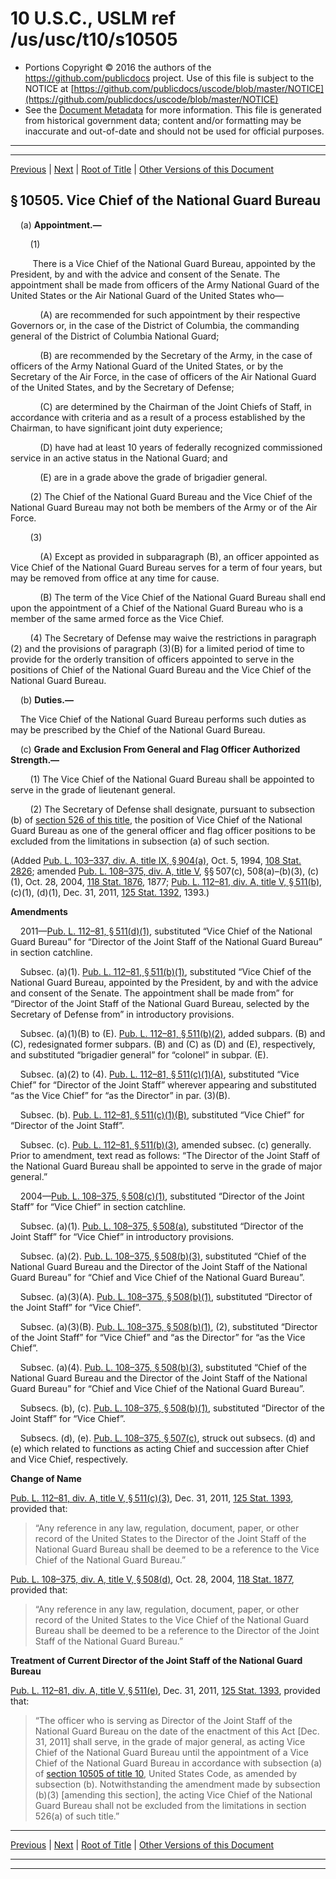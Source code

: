 ---
---

# 10 U.S.C., USLM ref /us/usc/t10/s10505

* Portions Copyright © 2016 the authors of the https://github.com/publicdocs project.
  Use of this file is subject to the NOTICE at [https://github.com/publicdocs/uscode/blob/master/NOTICE](https://github.com/publicdocs/uscode/blob/master/NOTICE)
* See the [Document Metadata](././../../../../../..//README.md) for more information.
  This file is generated from historical government data; content and/or formatting may be inaccurate and out-of-date and should not be used for official purposes.

----------
----------

[Previous](./../../../../../..//us/usc/t10/stE/ptI/ch1011/m__us_usc_t10_s10504.md) | [Next](./../../../../../..//us/usc/t10/stE/ptI/ch1011/m__us_usc_t10_s10506.md) | [Root of Title](./../../../../../../) | [Other Versions of this Document](https://publicdocs.github.io/go/links?ns=uslm&ref=%2Fus%2Fusc%2Ft10%2Fs10505)

## § 10505. Vice Chief of the National Guard Bureau

    (a) __Appointment.—__ 

        (1)

         There is a Vice Chief of the National Guard Bureau, appointed by the President, by and with the advice and consent of the Senate. The appointment shall be made from officers of the Army National Guard of the United States or the Air National Guard of the United States who—

            (A) are recommended for such appointment by their respective Governors or, in the case of the District of Columbia, the commanding general of the District of Columbia National Guard;

            (B) are recommended by the Secretary of the Army, in the case of officers of the Army National Guard of the United States, or by the Secretary of the Air Force, in the case of officers of the Air National Guard of the United States, and by the Secretary of Defense;

            (C) are determined by the Chairman of the Joint Chiefs of Staff, in accordance with criteria and as a result of a process established by the Chairman, to have significant joint duty experience;

            (D) have had at least 10 years of federally recognized commissioned service in an active status in the National Guard; and

            (E) are in a grade above the grade of brigadier general.

        (2) The Chief of the National Guard Bureau and the Vice Chief of the National Guard Bureau may not both be members of the Army or of the Air Force.

        (3)

            (A) Except as provided in subparagraph (B), an officer appointed as Vice Chief of the National Guard Bureau serves for a term of four years, but may be removed from office at any time for cause.

            (B) The term of the Vice Chief of the National Guard Bureau shall end upon the appointment of a Chief of the National Guard Bureau who is a member of the same armed force as the Vice Chief.

        (4) The Secretary of Defense may waive the restrictions in paragraph (2) and the provisions of paragraph (3)(B) for a limited period of time to provide for the orderly transition of officers appointed to serve in the positions of Chief of the National Guard Bureau and the Vice Chief of the National Guard Bureau.

    (b) __Duties.—__ 

    The Vice Chief of the National Guard Bureau performs such duties as may be prescribed by the Chief of the National Guard Bureau.

    (c) __Grade and Exclusion From General and Flag Officer Authorized Strength.—__ 

        (1) The Vice Chief of the National Guard Bureau shall be appointed to serve in the grade of lieutenant general.

        (2) The Secretary of Defense shall designate, pursuant to subsection (b) of [section 526 of this title][/us/usc/t10/s526], the position of Vice Chief of the National Guard Bureau as one of the general officer and flag officer positions to be excluded from the limitations in subsection (a) of such section.

(Added [Pub. L. 103–337, div. A, title IX, § 904(a)][/us/pl/103/337/s904/a], Oct. 5, 1994, [108 Stat. 2826][/us/stat/108/2826]; amended [Pub. L. 108–375, div. A, title V][/us/pl/108/375], §§ 507(c), 508(a)–(b)(3), (c)(1), Oct. 28, 2004, [118 Stat. 1876][/us/stat/118/1876], 1877; [Pub. L. 112–81, div. A, title V, § 511(b)][/us/pl/112/81/s511/b], (c)(1), (d)(1), Dec. 31, 2011, [125 Stat. 1392][/us/stat/125/1392], 1393.)

 __Amendments__ 

    2011—[Pub. L. 112–81, § 511(d)(1)][/us/pl/112/81/s511/d/1], substituted “Vice Chief of the National Guard Bureau” for “Director of the Joint Staff of the National Guard Bureau” in section catchline.

    Subsec. (a)(1). [Pub. L. 112–81, § 511(b)(1)][/us/pl/112/81/s511/b/1], substituted “Vice Chief of the National Guard Bureau, appointed by the President, by and with the advice and consent of the Senate. The appointment shall be made from” for “Director of the Joint Staff of the National Guard Bureau, selected by the Secretary of Defense from” in introductory provisions.

    Subsec. (a)(1)(B) to (E). [Pub. L. 112–81, § 511(b)(2)][/us/pl/112/81/s511/b/2], added subpars. (B) and (C), redesignated former subpars. (B) and (C) as (D) and (E), respectively, and substituted “brigadier general” for “colonel” in subpar. (E).

    Subsec. (a)(2) to (4). [Pub. L. 112–81, § 511(c)(1)(A)][/us/pl/112/81/s511/c/1/A], substituted “Vice Chief” for “Director of the Joint Staff” wherever appearing and substituted “as the Vice Chief” for “as the Director” in par. (3)(B).

    Subsec. (b). [Pub. L. 112–81, § 511(c)(1)(B)][/us/pl/112/81/s511/c/1/B], substituted “Vice Chief” for “Director of the Joint Staff”.

    Subsec. (c). [Pub. L. 112–81, § 511(b)(3)][/us/pl/112/81/s511/b/3], amended subsec. (c) generally. Prior to amendment, text read as follows: “The Director of the Joint Staff of the National Guard Bureau shall be appointed to serve in the grade of major general.”

    2004—[Pub. L. 108–375, § 508(c)(1)][/us/pl/108/375/s508/c/1], substituted “Director of the Joint Staff” for “Vice Chief” in section catchline.

    Subsec. (a)(1). [Pub. L. 108–375, § 508(a)][/us/pl/108/375/s508/a], substituted “Director of the Joint Staff” for “Vice Chief” in introductory provisions.

    Subsec. (a)(2). [Pub. L. 108–375, § 508(b)(3)][/us/pl/108/375/s508/b/3], substituted “Chief of the National Guard Bureau and the Director of the Joint Staff of the National Guard Bureau” for “Chief and Vice Chief of the National Guard Bureau”.

    Subsec. (a)(3)(A). [Pub. L. 108–375, § 508(b)(1)][/us/pl/108/375/s508/b/1], substituted “Director of the Joint Staff” for “Vice Chief”.

    Subsec. (a)(3)(B). [Pub. L. 108–375, § 508(b)(1)][/us/pl/108/375/s508/b/1], (2), substituted “Director of the Joint Staff” for “Vice Chief” and “as the Director” for “as the Vice Chief”.

    Subsec. (a)(4). [Pub. L. 108–375, § 508(b)(3)][/us/pl/108/375/s508/b/3], substituted “Chief of the National Guard Bureau and the Director of the Joint Staff of the National Guard Bureau” for “Chief and Vice Chief of the National Guard Bureau”.

    Subsecs. (b), (c). [Pub. L. 108–375, § 508(b)(1)][/us/pl/108/375/s508/b/1], substituted “Director of the Joint Staff” for “Vice Chief”.

    Subsecs. (d), (e). [Pub. L. 108–375, § 507(c)][/us/pl/108/375/s507/c], struck out subsecs. (d) and (e) which related to functions as acting Chief and succession after Chief and Vice Chief, respectively.

 __Change of Name__ 

[Pub. L. 112–81, div. A, title V, § 511(c)(3)][/us/pl/112/81/s511/c/3], Dec. 31, 2011, [125 Stat. 1393][/us/stat/125/1393], provided that: 

> “Any reference in any law, regulation, document, paper, or other record of the United States to the Director of the Joint Staff of the National Guard Bureau shall be deemed to be a reference to the Vice Chief of the National Guard Bureau.”

[Pub. L. 108–375, div. A, title V, § 508(d)][/us/pl/108/375/s508/d], Oct. 28, 2004, [118 Stat. 1877][/us/stat/118/1877], provided that: 

> “Any reference in any law, regulation, document, paper, or other record of the United States to the Vice Chief of the National Guard Bureau shall be deemed to be a reference to the Director of the Joint Staff of the National Guard Bureau.”

 __Treatment of Current Director of the Joint Staff of the National Guard Bureau__ 

[Pub. L. 112–81, div. A, title V, § 511(e)][/us/pl/112/81/s511/e], Dec. 31, 2011, [125 Stat. 1393][/us/stat/125/1393], provided that: 

> “The officer who is serving as Director of the Joint Staff of the National Guard Bureau on the date of the enactment of this Act \[Dec. 31, 2011\] shall serve, in the grade of major general, as acting Vice Chief of the National Guard Bureau until the appointment of a Vice Chief of the National Guard Bureau in accordance with subsection (a) of [section 10505 of title 10][/us/usc/t10/s10505], United States Code, as amended by subsection (b). Notwithstanding the amendment made by subsection (b)(3) \[amending this section\], the acting Vice Chief of the National Guard Bureau shall not be excluded from the limitations in section 526(a) of such title.”

----------

[Previous](./../../../../../..//us/usc/t10/stE/ptI/ch1011/m__us_usc_t10_s10504.md) | [Next](./../../../../../..//us/usc/t10/stE/ptI/ch1011/m__us_usc_t10_s10506.md) | [Root of Title](./../../../../../../) | [Other Versions of this Document](https://publicdocs.github.io/go/links?ns=uslm&ref=%2Fus%2Fusc%2Ft10%2Fs10505)

----------
----------

[/us/usc/t10/s526]: https://publicdocs.github.io/go/links?ns=uslm&ref=%2Fus%2Fusc%2Ft10%2Fs526
[/us/pl/103/337/s904/a]: https://publicdocs.github.io/go/links?ns=uslm&ref=%2Fus%2Fpl%2F103%2F337%2Fs904%2Fa
[/us/stat/108/2826]: https://publicdocs.github.io/go/links?ns=uslm&ref=%2Fus%2Fstat%2F108%2F2826
[/us/pl/108/375]: https://publicdocs.github.io/go/links?ns=uslm&ref=%2Fus%2Fpl%2F108%2F375
[/us/stat/118/1876]: https://publicdocs.github.io/go/links?ns=uslm&ref=%2Fus%2Fstat%2F118%2F1876
[/us/pl/112/81/s511/b]: https://publicdocs.github.io/go/links?ns=uslm&ref=%2Fus%2Fpl%2F112%2F81%2Fs511%2Fb
[/us/stat/125/1392]: https://publicdocs.github.io/go/links?ns=uslm&ref=%2Fus%2Fstat%2F125%2F1392
[/us/pl/112/81/s511/d/1]: https://publicdocs.github.io/go/links?ns=uslm&ref=%2Fus%2Fpl%2F112%2F81%2Fs511%2Fd%2F1
[/us/pl/112/81/s511/b/1]: https://publicdocs.github.io/go/links?ns=uslm&ref=%2Fus%2Fpl%2F112%2F81%2Fs511%2Fb%2F1
[/us/pl/112/81/s511/b/2]: https://publicdocs.github.io/go/links?ns=uslm&ref=%2Fus%2Fpl%2F112%2F81%2Fs511%2Fb%2F2
[/us/pl/112/81/s511/c/1/A]: https://publicdocs.github.io/go/links?ns=uslm&ref=%2Fus%2Fpl%2F112%2F81%2Fs511%2Fc%2F1%2FA
[/us/pl/112/81/s511/c/1/B]: https://publicdocs.github.io/go/links?ns=uslm&ref=%2Fus%2Fpl%2F112%2F81%2Fs511%2Fc%2F1%2FB
[/us/pl/112/81/s511/b/3]: https://publicdocs.github.io/go/links?ns=uslm&ref=%2Fus%2Fpl%2F112%2F81%2Fs511%2Fb%2F3
[/us/pl/108/375/s508/c/1]: https://publicdocs.github.io/go/links?ns=uslm&ref=%2Fus%2Fpl%2F108%2F375%2Fs508%2Fc%2F1
[/us/pl/108/375/s508/a]: https://publicdocs.github.io/go/links?ns=uslm&ref=%2Fus%2Fpl%2F108%2F375%2Fs508%2Fa
[/us/pl/108/375/s508/b/3]: https://publicdocs.github.io/go/links?ns=uslm&ref=%2Fus%2Fpl%2F108%2F375%2Fs508%2Fb%2F3
[/us/pl/108/375/s508/b/1]: https://publicdocs.github.io/go/links?ns=uslm&ref=%2Fus%2Fpl%2F108%2F375%2Fs508%2Fb%2F1
[/us/pl/108/375/s508/b/1]: https://publicdocs.github.io/go/links?ns=uslm&ref=%2Fus%2Fpl%2F108%2F375%2Fs508%2Fb%2F1
[/us/pl/108/375/s508/b/3]: https://publicdocs.github.io/go/links?ns=uslm&ref=%2Fus%2Fpl%2F108%2F375%2Fs508%2Fb%2F3
[/us/pl/108/375/s508/b/1]: https://publicdocs.github.io/go/links?ns=uslm&ref=%2Fus%2Fpl%2F108%2F375%2Fs508%2Fb%2F1
[/us/pl/108/375/s507/c]: https://publicdocs.github.io/go/links?ns=uslm&ref=%2Fus%2Fpl%2F108%2F375%2Fs507%2Fc
[/us/pl/112/81/s511/c/3]: https://publicdocs.github.io/go/links?ns=uslm&ref=%2Fus%2Fpl%2F112%2F81%2Fs511%2Fc%2F3
[/us/stat/125/1393]: https://publicdocs.github.io/go/links?ns=uslm&ref=%2Fus%2Fstat%2F125%2F1393
[/us/pl/108/375/s508/d]: https://publicdocs.github.io/go/links?ns=uslm&ref=%2Fus%2Fpl%2F108%2F375%2Fs508%2Fd
[/us/stat/118/1877]: https://publicdocs.github.io/go/links?ns=uslm&ref=%2Fus%2Fstat%2F118%2F1877
[/us/pl/112/81/s511/e]: https://publicdocs.github.io/go/links?ns=uslm&ref=%2Fus%2Fpl%2F112%2F81%2Fs511%2Fe
[/us/stat/125/1393]: https://publicdocs.github.io/go/links?ns=uslm&ref=%2Fus%2Fstat%2F125%2F1393
[/us/usc/t10/s10505]: https://publicdocs.github.io/go/links?ns=uslm&ref=%2Fus%2Fusc%2Ft10%2Fs10505


